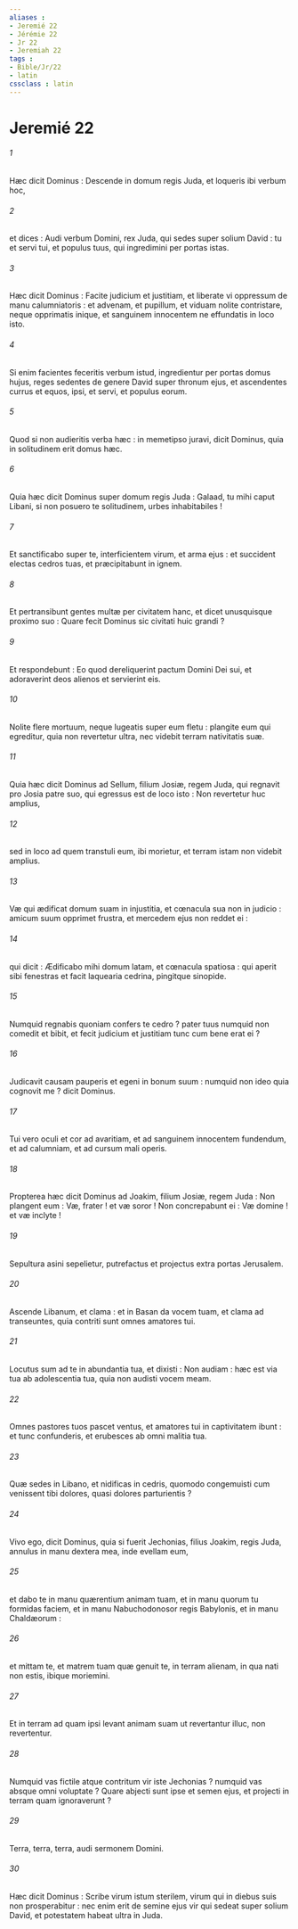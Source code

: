 ```yaml
---
aliases : 
- Jeremié 22
- Jérémie 22
- Jr 22
- Jeremiah 22
tags : 
- Bible/Jr/22
- latin
cssclass : latin
---
```


# Jeremié 22

###### 1
Hæc dicit Dominus : Descende in domum regis Juda, et loqueris ibi verbum hoc,
###### 2
et dices : Audi verbum Domini, rex Juda, qui sedes super solium David : tu et servi tui, et populus tuus, qui ingredimini per portas istas.
###### 3
Hæc dicit Dominus : Facite judicium et justitiam, et liberate vi oppressum de manu calumniatoris : et advenam, et pupillum, et viduam nolite contristare, neque opprimatis inique, et sanguinem innocentem ne effundatis in loco isto.
###### 4
Si enim facientes feceritis verbum istud, ingredientur per portas domus hujus, reges sedentes de genere David super thronum ejus, et ascendentes currus et equos, ipsi, et servi, et populus eorum.
###### 5
Quod si non audieritis verba hæc : in memetipso juravi, dicit Dominus, quia in solitudinem erit domus hæc.
###### 6
Quia hæc dicit Dominus super domum regis Juda : Galaad, tu mihi caput Libani, si non posuero te solitudinem, urbes inhabitabiles !
###### 7
Et sanctificabo super te, interficientem virum, et arma ejus : et succident electas cedros tuas, et præcipitabunt in ignem.
###### 8
Et pertransibunt gentes multæ per civitatem hanc, et dicet unusquisque proximo suo : Quare fecit Dominus sic civitati huic grandi ?
###### 9
Et respondebunt : Eo quod dereliquerint pactum Domini Dei sui, et adoraverint deos alienos et servierint eis.
###### 10
Nolite flere mortuum, neque lugeatis super eum fletu : plangite eum qui egreditur, quia non revertetur ultra, nec videbit terram nativitatis suæ.
###### 11
Quia hæc dicit Dominus ad Sellum, filium Josiæ, regem Juda, qui regnavit pro Josia patre suo, qui egressus est de loco isto : Non revertetur huc amplius,
###### 12
sed in loco ad quem transtuli eum, ibi morietur, et terram istam non videbit amplius.
###### 13
Væ qui ædificat domum suam in injustitia, et cœnacula sua non in judicio : amicum suum opprimet frustra, et mercedem ejus non reddet ei :
###### 14
qui dicit : Ædificabo mihi domum latam, et cœnacula spatiosa : qui aperit sibi fenestras et facit laquearia cedrina, pingitque sinopide.
###### 15
Numquid regnabis quoniam confers te cedro ? pater tuus numquid non comedit et bibit, et fecit judicium et justitiam tunc cum bene erat ei ?
###### 16
Judicavit causam pauperis et egeni in bonum suum : numquid non ideo quia cognovit me ? dicit Dominus.
###### 17
Tui vero oculi et cor ad avaritiam, et ad sanguinem innocentem fundendum, et ad calumniam, et ad cursum mali operis.
###### 18
Propterea hæc dicit Dominus ad Joakim, filium Josiæ, regem Juda : Non plangent eum : Væ, frater ! et væ soror ! Non concrepabunt ei : Væ domine ! et væ inclyte !
###### 19
Sepultura asini sepelietur, putrefactus et projectus extra portas Jerusalem.
###### 20
Ascende Libanum, et clama : et in Basan da vocem tuam, et clama ad transeuntes, quia contriti sunt omnes amatores tui.
###### 21
Locutus sum ad te in abundantia tua, et dixisti : Non audiam : hæc est via tua ab adolescentia tua, quia non audisti vocem meam.
###### 22
Omnes pastores tuos pascet ventus, et amatores tui in captivitatem ibunt : et tunc confunderis, et erubesces ab omni malitia tua.
###### 23
Quæ sedes in Libano, et nidificas in cedris, quomodo congemuisti cum venissent tibi dolores, quasi dolores parturientis ?
###### 24
Vivo ego, dicit Dominus, quia si fuerit Jechonias, filius Joakim, regis Juda, annulus in manu dextera mea, inde evellam eum,
###### 25
et dabo te in manu quærentium animam tuam, et in manu quorum tu formidas faciem, et in manu Nabuchodonosor regis Babylonis, et in manu Chaldæorum :
###### 26
et mittam te, et matrem tuam quæ genuit te, in terram alienam, in qua nati non estis, ibique moriemini.
###### 27
Et in terram ad quam ipsi levant animam suam ut revertantur illuc, non revertentur.
###### 28
Numquid vas fictile atque contritum vir iste Jechonias ? numquid vas absque omni voluptate ? Quare abjecti sunt ipse et semen ejus, et projecti in terram quam ignoraverunt ?
###### 29
Terra, terra, terra, audi sermonem Domini.
###### 30
Hæc dicit Dominus : Scribe virum istum sterilem, virum qui in diebus suis non prosperabitur : nec enim erit de semine ejus vir qui sedeat super solium David, et potestatem habeat ultra in Juda.
